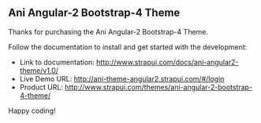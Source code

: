 ## Ani Angular-2 Bootstrap-4 Theme 

Thanks for purchasing the Ani Angular-2 Bootstrap-4 Theme.

Follow the documentation to install and get started with the development:

  - Link to documentation: http://www.strapui.com/docs/ani-angular2-theme/v1.0/
  - Live Demo URL: http://ani-theme-angular2.strapui.com/#/login
  - Product URL: http://www.strapui.com/themes/ani-angular-2-bootstrap-4-theme/

Happy coding!
